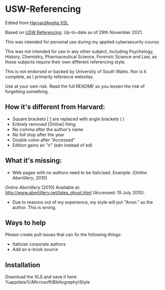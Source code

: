# USW-Referencing

Edited from [HarvardAnglia.XSL](https://github.com/codingo/BibWord/blob/master/styles/HarvardAnglia.XSL)
  
Based on [USW Referencing](https://library.southwales.ac.uk/collections-subject-guides/referencing/). Up-to-date as of 29th November 2021.

This was intended for personal use during my applied cybersecurity course.

This was not intended for use in any other subject, including Psychology, History, Chemistry, Pharmaceutical Science, Forensic Science and Law, as these subjects require their own different referencing style.

This is not endorsed or backed by University of South Wales. Nor is it complete, as I primarily reference websites. 

Use at your own risk. Read the full README so you lessen the risk of forgetting something.

## How it's different from Harvard:

- Square brackets [ ] are replaced with angle brackets ( ) 
- Entirely removed [Online] thing
- No comma after the author's name 
- No full stop after the year 
- Double colon after "Accessed"
- Edition gains an "n" (edn instead of ed)

## What it's missing:
- Web pages with no authors need to be italicised. Example:
(*Online Abertillery*, 2010)

*Online Abertillery* (2010) Available at:
http://www.abertillery.net/tales_ghost.html
(Accessed: 19 July 2010).

- Due to reasons out of my experience, my style will put "Anon." as the author. This is wrong. 

## Ways to help
Please create pull issues that can fix the following things:

- Italicise corporate authors
- Add an e-book source

## Installation

Download the XLS and save it here:
%appdata%\Microsoft\Bibliography\Style
